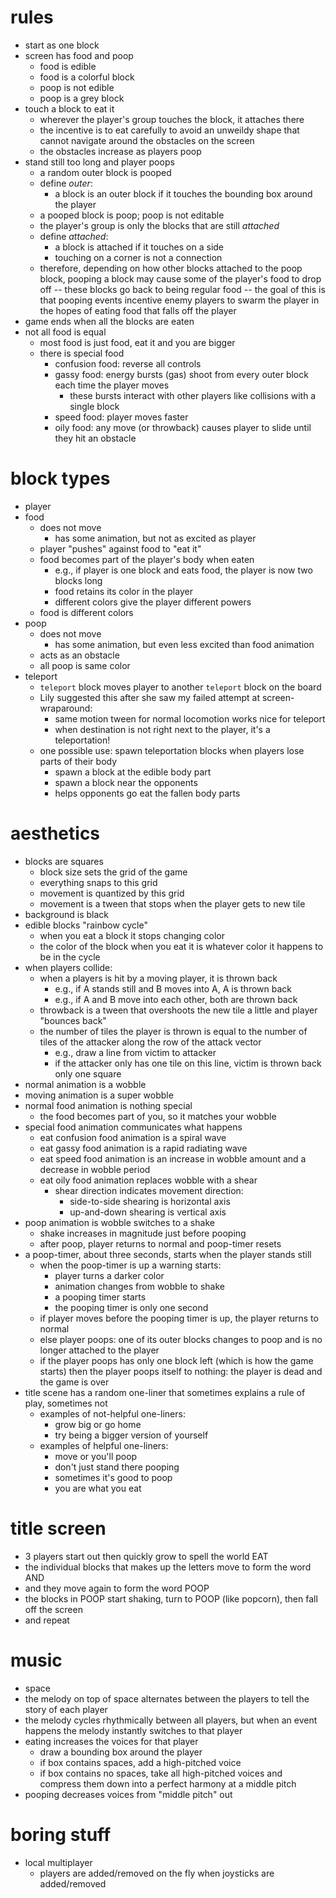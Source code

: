 # rules
- start as one block
- screen has food and poop
    - food is edible
    - food is a colorful block
    - poop is not edible
    - poop is a grey block
- touch a block to eat it
    - wherever the player's group touches the block, it attaches
      there
    - the incentive is to eat carefully to avoid an unweildy
      shape that cannot navigate around the obstacles on the
      screen
    - the obstacles increase as players poop
- stand still too long and player poops
    - a random outer block is pooped
    - define *outer*:
        - a block is an outer block if it touches the bounding
          box around the player
    - a pooped block is poop; poop is not editable
    - the player's group is only the blocks that are still
      *attached*
    - define *attached*:
        - a block is attached if it touches on a side
        - touching on a corner is not a connection
    - therefore, depending on how other blocks attached to the
      poop block, pooping a block may cause some of the player's
      food to drop off -- these blocks go back to being regular
      food -- the goal of this is that pooping events incentive
      enemy players to swarm the player in the hopes of eating
      food that falls off the player
- game ends when all the blocks are eaten
- not all food is equal
    - most food is just food, eat it and you are bigger
    - there is special food
        - confusion food: reverse all controls
        - gassy food: energy bursts (gas) shoot from every outer
          block each time the player moves
            - these bursts interact with other players like
              collisions with a single block
        - speed food: player moves faster
        - oily food: any move (or throwback) causes player to
          slide until they hit an obstacle

# block types

- player
- food
    - does not move
        - has some animation, but not as excited as player
    - player "pushes" against food to "eat it"
    - food becomes part of the player's body when eaten
        - e.g., if player is one block and eats food, the player
          is now two blocks long
        - food retains its color in the player
        - different colors give the player different powers
    - food is different colors
- poop
    - does not move
        - has some animation, but even less excited than food
          animation
    - acts as an obstacle
    - all poop is same color
- teleport
    - `teleport` block moves player to another `teleport` block
      on the board
    - Lily suggested this after she saw my failed attempt at
      screen-wraparound:
        - same motion tween for normal locomotion works nice for teleport
        - when destination is not right next to the player, it's
          a teleportation!
    - one possible use: spawn teleportation blocks when players
      lose parts of their body
        - spawn a block at the edible body part
        - spawn a block near the opponents
        - helps opponents go eat the fallen body parts

# aesthetics
- blocks are squares
    - block size sets the grid of the game
    - everything snaps to this grid
    - movement is quantized by this grid
    - movement is a tween that stops when the player gets to new
      tile
- background is black
- edible blocks "rainbow cycle"
    - when you eat a block it stops changing color
    - the color of the block when you eat it is whatever color it
      happens to be in the cycle
- when players collide:
    - when a players is hit by a moving player, it is thrown back
        - e.g., if A stands still and B moves into A, A is thrown back
        - e.g., if A and B move into each other, both are thrown back
    - throwback is a tween that overshoots the new tile a little
      and player "bounces back"
    - the number of tiles the player is thrown is equal to the
      number of tiles of the attacker along the row of the attack
      vector
        - e.g., draw a line from victim to attacker
        - if the attacker only has one tile on this line, victim
          is thrown back only one square
- normal animation is a wobble
- moving animation is a super wobble
- normal food animation is nothing special
    - the food becomes part of you, so it matches your wobble
- special food animation communicates what happens
    - eat confusion food animation is a spiral wave
    - eat gassy food animation is a rapid radiating wave
    - eat speed food animation is an increase in wobble amount
      and a decrease in wobble period
    - eat oily food animation replaces wobble with a shear
        - shear direction indicates movement direction:
            - side-to-side shearing is horizontal axis
            - up-and-down shearing is vertical axis
- poop animation is wobble switches to a shake
    - shake increases in magnitude just before pooping
    - after poop, player returns to normal and poop-timer resets
- a poop-timer, about three seconds, starts when the player
  stands still
    - when the poop-timer is up a warning starts:
        - player turns a darker color
        - animation changes from wobble to shake
        - a pooping timer starts
        - the pooping timer is only one second
    - if player moves before the pooping timer is up, the player
      returns to normal
    - else player poops: one of its outer blocks changes to poop
      and is no longer attached to the player
    - if the player poops has only one block left (which is how
      the game starts) then the player poops itself to nothing:
      the player is dead and the game is over
- title scene has a random one-liner that sometimes explains a
  rule of play, sometimes not
    - examples of not-helpful one-liners:
        - grow big or go home
        - try being a bigger version of yourself
    - examples of helpful one-liners:
        - move or you'll poop
        - don't just stand there pooping
        - sometimes it's good to poop
        - you are what you eat

# title screen

- 3 players start out then quickly grow to spell the world EAT
- the individual blocks that makes up the letters move to form
  the word AND
- and they move again to form the word POOP
- the blocks in POOP start shaking, turn to POOP (like popcorn),
  then fall off the screen
- and repeat

# music
- space
- the melody on top of space alternates between the players to
  tell the story of each player
- the melody cycles rhythmically between all players, but when an
  event happens the melody instantly switches to that player
- eating increases the voices for that player
    - draw a bounding box around the player
    - if box contains spaces, add a high-pitched voice
    - if box contains no spaces, take all high-pitched voices and
      compress them down into a perfect harmony at a middle pitch
- pooping decreases voices from "middle pitch" out

# boring stuff

- local multiplayer
    - players are added/removed on the fly when joysticks are
      added/removed
